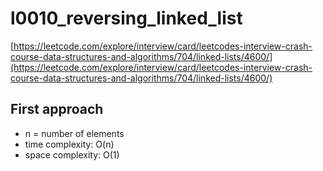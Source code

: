 # l0010_reversing_linked_list
[https://leetcode.com/explore/interview/card/leetcodes-interview-crash-course-data-structures-and-algorithms/704/linked-lists/4600/](https://leetcode.com/explore/interview/card/leetcodes-interview-crash-course-data-structures-and-algorithms/704/linked-lists/4600/)

## First approach

- n = number of elements
- time complexity: O(n)
- space complexity: O(1)